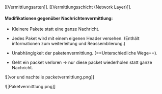 [[Vermittlungsarten]].
[[Vermittlungsschicht (Network Layer)]].

#### Modifikationen gegenüber Nachrichtenvermittlung:
- Kleinere Pakete statt eine ganze Nachricht.
- Jedes Paket wird mit einem eigenen Header versehen. (Enthält informationen zum weiterleitung und Reassemblierung.)
- Unabhängigkeit der paketenvermittlung. (==Unterschiedliche Wege==).


- Geht ein packet verloren -> nur diese packet wiederholen statt ganze Nachricht.

 ![[vor und nachteile packetvermittlung.png]]

![[Paketvermittlung.png]]